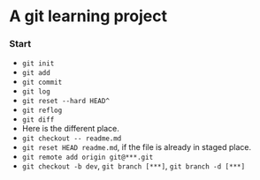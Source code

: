 # A git learning project

### Start
* `git init`
* `git add`
* `git commit`
* `git log`
* `git reset --hard HEAD^`
* `git reflog`
* `git diff`
* Here is the different place.
* `git checkout -- readme.md`
* `git reset HEAD readme.md`, if the file is already in staged place.
* `git remote add origin git@***.git`
* `git checkout -b dev`, `git branch [***]`, `git branch -d [***]`